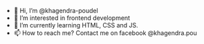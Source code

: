 - 👋 Hi, I’m @khagendra-poudel
- 👀 I’m interested in frontend development
- 🌱 I’m currently learning HTML, CSS and JS.
- 📫 How to reach me? Contact me on facebook @khagendra.pou

<!---
khagendra-poudel/khagendra-poudel is a ✨ special ✨ repository because its `README.md` (this file) appears on your GitHub profile.
You can click the Preview link to take a look at your changes.
--->
